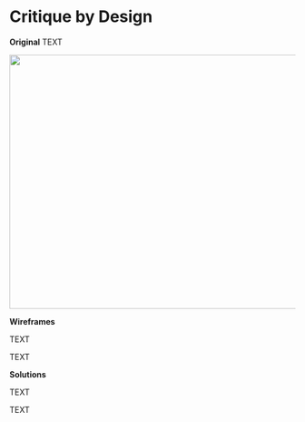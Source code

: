 # Critique by Design

**Original**
TEXT

<img src="https://junkcharts.typepad.com/.a/6a00d8341e992c53ef02942f8be5c8200c-pi" width="595" height="447">

**Wireframes**

TEXT

<div class="flourish-embed flourish-hierarchy" data-src="visualisation/8626617"><script src="https://public.flourish.studio/resources/embed.js"></script></div>

TEXT

<div class="flourish-embed flourish-hierarchy" data-src="visualisation/8626812"><script src="https://public.flourish.studio/resources/embed.js"></script></div>

**Solutions**

TEXT

<div class="flourish-embed flourish-hierarchy" data-src="visualisation/8626958"><script src="https://public.flourish.studio/resources/embed.js"></script></div>

TEXT

<div class="flourish-embed flourish-hierarchy" data-src="visualisation/8626960"><script src="https://public.flourish.studio/resources/embed.js"></script></div>
